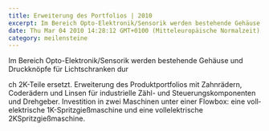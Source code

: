 ```yaml
---
title: Erweiterung des Portfolios | 2010
excerpt: Im Bereich Opto-Elektronik/Sensorik werden bestehende Gehäuse und Druckknöpfe für Lichtschranken durch 2K-Teile ersetzt. Erweiterung des Produktportfolios mit Zahnrädern, Coderädern und Linsen für industrielle Zähl- und Steuerungskomponenten und Dreh­geber. Investition in zwei Maschinen unter einer Flowbox eine voll­elektrische 1K-Spritzgießmaschine und eine vollelektrische 2KSpritzgießmaschine.
date: Thu Mar 04 2010 14:28:12 GMT+0100 (Mitteleuropäische Normalzeit)
category: meilensteine
---
```


Im Bereich Opto-Elektronik/Sensorik werden bestehende Gehäuse und Druckknöpfe für Lichtschranken dur

<!--more-->

ch 2K-Teile ersetzt. Erweiterung des Produktportfolios mit Zahnrädern, Coderädern und Linsen für industrielle Zähl- und Steuerungskomponenten und Dreh­geber. Investition in zwei Maschinen unter einer Flowbox: eine voll­elektrische 1K-Spritzgießmaschine und eine vollelektrische 2KSpritzgießmaschine.
